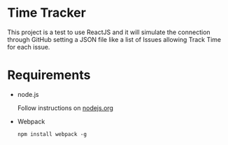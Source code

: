 Time Tracker
============

This project is a test to use ReactJS and it will simulate the connection through GitHub setting a JSON file like a list of Issues allowing Track Time for each issue.

# Requirements

* node.js

    Follow instructions on [nodejs.org](nodejs.org)

* Webpack

    `npm install webpack -g`
